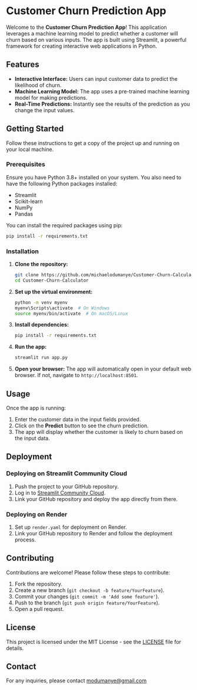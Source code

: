 # Customer Churn Prediction App

Welcome to the **Customer Churn Prediction App**! This application leverages a machine learning model to predict whether a customer will churn based on various inputs. The app is built using Streamlit, a powerful framework for creating interactive web applications in Python.

## Features

- **Interactive Interface:** Users can input customer data to predict the likelihood of churn.
- **Machine Learning Model:** The app uses a pre-trained machine learning model for making predictions.
- **Real-Time Predictions:** Instantly see the results of the prediction as you change the input values.

## Getting Started

Follow these instructions to get a copy of the project up and running on your local machine.

### Prerequisites

Ensure you have Python 3.8+ installed on your system. You also need to have the following Python packages installed:

- Streamlit
- Scikit-learn
- NumPy
- Pandas

You can install the required packages using pip:

```bash
pip install -r requirements.txt
```

### Installation

1. **Clone the repository:**
   ```bash
   git clone https://github.com/michaelodumanye/Customer-Churn-Calculator.git
   cd Customer-Churn-Calculator
   ```

2. **Set up the virtual environment:**
   ```bash
   python -m venv myenv
   myenv\Scripts\activate  # On Windows
   source myenv/bin/activate  # On macOS/Linux
   ```

3. **Install dependencies:**
   ```bash
   pip install -r requirements.txt
   ```

4. **Run the app:**
   ```bash
   streamlit run app.py
   ```

5. **Open your browser:**
   The app will automatically open in your default web browser. If not, navigate to `http://localhost:8501`.

## Usage

Once the app is running:

1. Enter the customer data in the input fields provided.
2. Click on the **Predict** button to see the churn prediction.
3. The app will display whether the customer is likely to churn based on the input data.

## Deployment

### Deploying on Streamlit Community Cloud

1. Push the project to your GitHub repository.
2. Log in to [Streamlit Community Cloud](https://share.streamlit.io/).
3. Link your GitHub repository and deploy the app directly from there.

### Deploying on Render

1. Set up `render.yaml` for deployment on Render.
2. Link your GitHub repository to Render and follow the deployment process.

## Contributing

Contributions are welcome! Please follow these steps to contribute:

1. Fork the repository.
2. Create a new branch (`git checkout -b feature/YourFeature`).
3. Commit your changes (`git commit -m 'Add some feature'`).
4. Push to the branch (`git push origin feature/YourFeature`).
5. Open a pull request.

## License

This project is licensed under the MIT License - see the [LICENSE](LICENSE) file for details.

## Contact

For any inquiries, please contact modumanye@gmail.com
